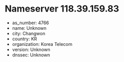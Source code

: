 # Nameserver 118.39.159.83

* as_number: 4766
* name: Unknown
* city: Changwon
* country: KR
* organization: Korea Telecom
* version: Unknown
* dnssec: Unknown
